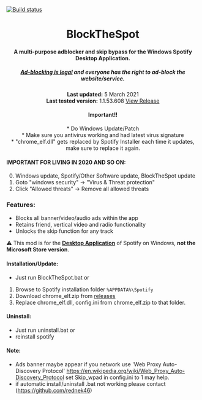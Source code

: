 [![Build status](https://ci.appveyor.com/api/projects/status/31l6ynm0a1fhr2vs/branch/master?svg=true)](https://ci.appveyor.com/project/mrpond/blockthespot/branch/master)

<center>
  <h1 align="center">BlockTheSpot</h1>
  <h4 align="center">A multi-purpose adblocker and skip bypass for the <strong>Windows</strong> Spotify Desktop Application.</h4>
  <h5 align="center"> <a href="https://www.zdnet.com/article/adblock-plus-scores-big-legal-win-it-doesnt-break-antitrust-law-court-rules/">Ad-blocking is legal</a> and everyone has the right to ad-block the website/service.</h5>
  <p align="center">
    <strong>Last updated:</strong> 5 March 2021<br>
    <strong>Last tested version:</strong> 1.1.53.608 <a href="https://github.com/IlyasDiker/BlockTheSpot/releases/tag/20.11-2020">View Release</a>
  <h4 align="center">Important!!</h4>
 * Do Windows Update/Patch<br>
 * Make sure you antivirus working and had latest virus signature<br>
 * "chrome_elf.dll" gets replaced by Spotify Installer each time it updates, make sure to replace it again.<br>
</center>

#### IMPORTANT FOR LIVING IN 2020 AND SO ON:
0. Windows update, Spotify/Other Software update, BlockTheSpot update
1. Goto "windows security" -> "Virus & Threat protection"
2. Click "Allowed threats" -> Remove all allowed threats

### Features:
* Blocks all banner/video/audio ads within the app
* Retains friend, vertical video and radio functionality
* Unlocks the skip function for any track

:warning: This mod is for the [**Desktop Application**](https://www.spotify.com/download/windows/) of Spotify on Windows, **not the Microsoft Store version**.

#### Installation/Update:
* Just run BlockTheSpot.bat
or
1. Browse to Spotify installation folder `%APPDATA%\Spotify`
2. Download chrome_elf.zip from [releases](https://github.com/mrpond/BlockTheSpot/releases)
3. Replace chrome_elf.dll, config.ini from chrome_elf.zip to that folder. 

#### Uninstall:
* Just run uninstall.bat
or
* reinstall spotify

#### Note:
* Ads banner maybe appear if you network use 'Web Proxy Auto-Discovery Protocol'
https://en.wikipedia.org/wiki/Web_Proxy_Auto-Discovery_Protocol
set Skip_wpad in config.ini to 1 may help.
* if automatic install/uninstall .bat not working please contact (https://github.com/rednek46)

